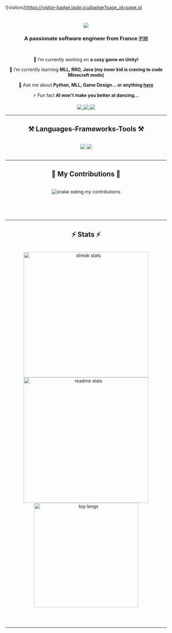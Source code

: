 ![visitors](https://visitor-badge.laobi.icu/badge?page_id=page.id

<h1 align="center">
    <img src="https://readme-typing-svg.herokuapp.com/?font=Righteous&size=35&center=true&vCenter=true&width=500&height=70&duration=4000&lines=Hi+There!+👋;+I'm+Thomas+Macé!;" />
</h1>

<h3 align="center">A passionate software engineer from France 🇫🇷</h3>

<br/>

<div align="center">
 
 🔭 I’m currently working on **a cozy game on Unity!**
 
 🌱 I’m currently learning **MLL, RRO, Java (my inner kid is craving to code Minecraft mods)**

💬 Ask me about **Python, MLL, Game Design... or anything [here](https://github.com/ScalaAdCoelum)**

⚡ Fun fact **AI won't make you better at dancing...**

 </div>
 
<div align="center"> 
  <a href="mailto:mace.thomas49@gmail.com">
    <img src="https://img.shields.io/badge/Gmail-333333?style=for-the-badge&logo=gmail&logoColor=red" />
  </a>
  <a href="https://linkedin.com/in/thomas-macé-658aa5226" target="_blank">
    <img src="https://img.shields.io/badge/LinkedIn-0077B5?style=for-the-badge&logo=linkedin&logoColor=white" target="_blank" />
  </a>
  <a href="https://ScalaAdCoelum.github.io" target="_blank">
     <img src="https://img.shields.io/badge/Portfolio-FF5722?style=for-the-badge&logo=todoist&logoColor=white" target="_blank" /> <!-- sqlite, safari, google-chrome are other good icon options -->
  </a>
</div>

 <hr/>
 
<h2 align="center">⚒️ Languages-Frameworks-Tools ⚒️</h2>
<br/>
<div align="center">
    <img src="https://skillicons.dev/icons?i=py,pytorch,blender,cs,cpp,unity,discord,bots,discordjs,xd,css,rails" />
    <img src="https://skillicons.dev/icons?i=nodejs,python,javascript,mongodb,java,mysql,threejs,ruby,js" /><br>
</div>

<br/>
<hr/>

<div align="center">
  <h2>🐍 My Contributions 🐍</h2>
  <br>
  <img alt="snake eating my contributions" src="https://raw.githubusercontent.com/ScalaAdCoelum/ScalaAdCoelum/output/github-contribution-grid-snake.svg" />
  
  <br/><br/><br/>
</div>

<hr/>

<h2 align="center">⚡ Stats ⚡</h2>
<br>
<div align=center>
  <img width=390 src="https://github-readme-streak-stats-ScalaAdCoelum.vercel.app/?user=ScalaAdCoelum&count_private=true&theme=react&border_radius=10" alt="streak stats"/>
  <img width=390 src="https://github-readme-stats-ScalaAdCoelum.vercel.app/api?username=ScalaAdCoelum&count_private=true&show_icons=true&theme=react&rank_icon=github&border_radius=10" alt="readme stats" />
  <br/>
  <img width=325 align="center" src="https://github-readme-stats-ScalaAdCoelum.vercel.app/api/top-langs/?username=ScalaAdCoelum&hide=HTML&langs_count=8&layout=compact&theme=react&border_radius=10&size_weight=0.5&count_weight=0.5&exclude_repo=github-readme-stats" alt="top langs" />
</div>

<br/><br/>

<hr/>

<br/>
